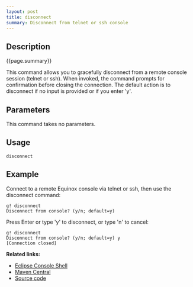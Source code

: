 ```yaml
---
layout: post
title: disconnect
summary: Disconnect from telnet or ssh console
---
```


## Description

{{page.summary}}

This command allows you to gracefully disconnect from a remote console session (telnet or ssh). When invoked, the command prompts for confirmation before closing the connection. The default action is to disconnect if no input is provided or if you enter 'y'.

## Parameters

This command takes no parameters.

## Usage

```
disconnect
```

## Example

Connect to a remote Equinox console via telnet or ssh, then use the disconnect command:

```
g! disconnect
Disconnect from console? (y/n; default=y) 
```

Press Enter or type 'y' to disconnect, or type 'n' to cancel:

```
g! disconnect
Disconnect from console? (y/n; default=y) y
[Connection closed]
```

**Related links:**

- [Eclipse Console Shell](https://help.eclipse.org/latest/index.jsp?topic=%2Forg.eclipse.platform.doc.isv%2Fguide%2Fconsole_shell.htm)
- [Maven Central](https://mvnrepository.com/artifact/org.eclipse.platform/org.eclipse.equinox.console)
- [Source code](https://github.com/eclipse-equinox/equinox/blob/master/bundles/org.eclipse.equinox.console/src/org/eclipse/equinox/console/commands/DisconnectCommand.java)

